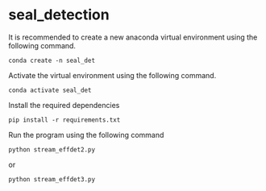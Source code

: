 # seal_detection

It is recommended to create a new anaconda virtual environment using the following command.

```conda create -n seal_det```

Activate the virtual environment using the following command.

```conda activate seal_det```

Install the required dependencies

```pip install -r requirements.txt```

Run the program using the following command

```python stream_effdet2.py```

or

```python stream_effdet3.py```

